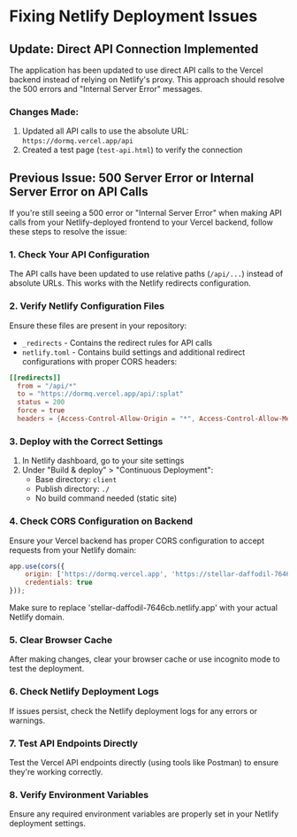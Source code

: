 # Fixing Netlify Deployment Issues

## Update: Direct API Connection Implemented

The application has been updated to use direct API calls to the Vercel backend instead of relying on Netlify's proxy. This approach should resolve the 500 errors and "Internal Server Error" messages.

### Changes Made:

1. Updated all API calls to use the absolute URL: `https://dormq.vercel.app/api`
2. Created a test page (`test-api.html`) to verify the connection

## Previous Issue: 500 Server Error or Internal Server Error on API Calls

If you're still seeing a 500 error or "Internal Server Error" when making API calls from your Netlify-deployed frontend to your Vercel backend, follow these steps to resolve the issue:

### 1. Check Your API Configuration

The API calls have been updated to use relative paths (`/api/...`) instead of absolute URLs. This works with the Netlify redirects configuration.

### 2. Verify Netlify Configuration Files

Ensure these files are present in your repository:

- `_redirects` - Contains the redirect rules for API calls
- `netlify.toml` - Contains build settings and additional redirect configurations with proper CORS headers:

```toml
[[redirects]]
  from = "/api/*"
  to = "https://dormq.vercel.app/api/:splat"
  status = 200
  force = true
  headers = {Access-Control-Allow-Origin = "*", Access-Control-Allow-Methods = "GET, POST, PUT, DELETE, OPTIONS", Access-Control-Allow-Headers = "Origin, X-Requested-With, Content-Type, Accept, Authorization"}
```

### 3. Deploy with the Correct Settings

1. In Netlify dashboard, go to your site settings
2. Under "Build & deploy" > "Continuous Deployment":
   - Base directory: `client`
   - Publish directory: `./`
   - No build command needed (static site)

### 4. Check CORS Configuration on Backend

Ensure your Vercel backend has proper CORS configuration to accept requests from your Netlify domain:

```javascript
app.use(cors({
    origin: ['https://dormq.vercel.app', 'https://stellar-daffodil-7646cb.netlify.app'],
    credentials: true
}));
```

Make sure to replace 'stellar-daffodil-7646cb.netlify.app' with your actual Netlify domain.

### 5. Clear Browser Cache

After making changes, clear your browser cache or use incognito mode to test the deployment.

### 6. Check Netlify Deployment Logs

If issues persist, check the Netlify deployment logs for any errors or warnings.

### 7. Test API Endpoints Directly

Test the Vercel API endpoints directly (using tools like Postman) to ensure they're working correctly.

### 8. Verify Environment Variables

Ensure any required environment variables are properly set in your Netlify deployment settings.
